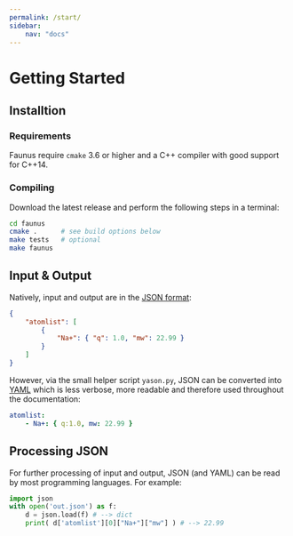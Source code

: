 ```yaml
---
permalink: /start/
sidebar:
    nav: "docs"
---
```

<script src="https://cdnjs.cloudflare.com/ajax/libs/mathjax/2.7.0/MathJax.js?config=TeX-AMS-MML_HTMLorMML" type="text/javascript"></script>

# Getting Started

## Installtion

### Requirements

Faunus require `cmake` 3.6 or higher and a C++ compiler with good support for C++14.

### Compiling

Download the latest release and perform the following steps in a terminal:

~~~ bash
cd faunus
cmake .      # see build options below
make tests   # optional
make faunus
~~~

<a name="input-output"></a>
## Input & Output 

Natively, input and output are in the [JSON format](http://json.org/example.html):

~~~ json
{
    "atomlist": [
        {
            "Na+": { "q": 1.0, "mw": 22.99 }
        }
    ]
}
~~~

However, via the small helper script `yason.py`, JSON can be converted into
[YAML](http://www.yaml.org) which is less verbose, more readable and therefore
used throughout the documentation:

~~~ yaml
atomlist:
    - Na+: { q:1.0, mw: 22.99 }
~~~

## Processing JSON 

For further processing of input and output, JSON (and YAML) can be read by
most programming languages. For example:

~~~ python
import json
with open('out.json') as f:
    d = json.load(f) # --> dict
    print( d['atomlist'][0]["Na+"]["mw"] ) # --> 22.99
~~~

